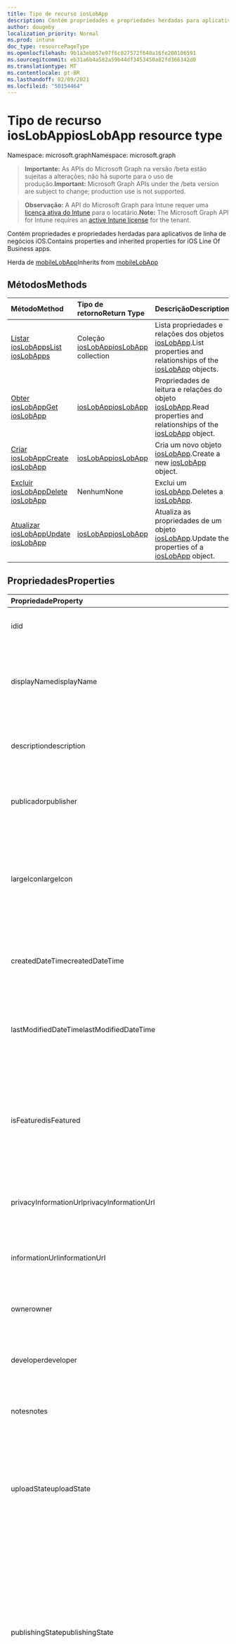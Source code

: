 ```yaml
---
title: Tipo de recurso iosLobApp
description: Contém propriedades e propriedades herdadas para aplicativos de linha de negócios iOS.
author: dougeby
localization_priority: Normal
ms.prod: intune
doc_type: resourcePageType
ms.openlocfilehash: 9b1a3ebb57e97f6c027572f640a16fe200106591
ms.sourcegitcommit: eb31a6b4a582a59b44df3453450a82fd366342d0
ms.translationtype: MT
ms.contentlocale: pt-BR
ms.lasthandoff: 02/09/2021
ms.locfileid: "50154464"
---
```

# <a name="ioslobapp-resource-type"></a><span data-ttu-id="4a5fb-103">Tipo de recurso iosLobApp</span><span class="sxs-lookup"><span data-stu-id="4a5fb-103">iosLobApp resource type</span></span>

<span data-ttu-id="4a5fb-104">Namespace: microsoft.graph</span><span class="sxs-lookup"><span data-stu-id="4a5fb-104">Namespace: microsoft.graph</span></span>

> <span data-ttu-id="4a5fb-105">**Importante:** As APIs do Microsoft Graph na versão /beta estão sujeitas a alterações; não há suporte para o uso de produção.</span><span class="sxs-lookup"><span data-stu-id="4a5fb-105">**Important:** Microsoft Graph APIs under the /beta version are subject to change; production use is not supported.</span></span>

> <span data-ttu-id="4a5fb-106">**Observação:** A API do Microsoft Graph para Intune requer uma [licença ativa do Intune](https://go.microsoft.com/fwlink/?linkid=839381) para o locatário.</span><span class="sxs-lookup"><span data-stu-id="4a5fb-106">**Note:** The Microsoft Graph API for Intune requires an [active Intune license](https://go.microsoft.com/fwlink/?linkid=839381) for the tenant.</span></span>

<span data-ttu-id="4a5fb-107">Contém propriedades e propriedades herdadas para aplicativos de linha de negócios iOS.</span><span class="sxs-lookup"><span data-stu-id="4a5fb-107">Contains properties and inherited properties for iOS Line Of Business apps.</span></span>


<span data-ttu-id="4a5fb-108">Herda de [mobileLobApp](../resources/intune-apps-mobilelobapp.md)</span><span class="sxs-lookup"><span data-stu-id="4a5fb-108">Inherits from [mobileLobApp](../resources/intune-apps-mobilelobapp.md)</span></span>

## <a name="methods"></a><span data-ttu-id="4a5fb-109">Métodos</span><span class="sxs-lookup"><span data-stu-id="4a5fb-109">Methods</span></span>
|<span data-ttu-id="4a5fb-110">Método</span><span class="sxs-lookup"><span data-stu-id="4a5fb-110">Method</span></span>|<span data-ttu-id="4a5fb-111">Tipo de retorno</span><span class="sxs-lookup"><span data-stu-id="4a5fb-111">Return Type</span></span>|<span data-ttu-id="4a5fb-112">Descrição</span><span class="sxs-lookup"><span data-stu-id="4a5fb-112">Description</span></span>|
|:---|:---|:---|
|[<span data-ttu-id="4a5fb-113">Listar iosLobApps</span><span class="sxs-lookup"><span data-stu-id="4a5fb-113">List iosLobApps</span></span>](../api/intune-apps-ioslobapp-list.md)|<span data-ttu-id="4a5fb-114">Coleção [iosLobApp](../resources/intune-apps-ioslobapp.md)</span><span class="sxs-lookup"><span data-stu-id="4a5fb-114">[iosLobApp](../resources/intune-apps-ioslobapp.md) collection</span></span>|<span data-ttu-id="4a5fb-115">Lista propriedades e relações dos objetos [iosLobApp](../resources/intune-apps-ioslobapp.md).</span><span class="sxs-lookup"><span data-stu-id="4a5fb-115">List properties and relationships of the [iosLobApp](../resources/intune-apps-ioslobapp.md) objects.</span></span>|
|[<span data-ttu-id="4a5fb-116">Obter iosLobApp</span><span class="sxs-lookup"><span data-stu-id="4a5fb-116">Get iosLobApp</span></span>](../api/intune-apps-ioslobapp-get.md)|[<span data-ttu-id="4a5fb-117">iosLobApp</span><span class="sxs-lookup"><span data-stu-id="4a5fb-117">iosLobApp</span></span>](../resources/intune-apps-ioslobapp.md)|<span data-ttu-id="4a5fb-118">Propriedades de leitura e relações do objeto [iosLobApp](../resources/intune-apps-ioslobapp.md).</span><span class="sxs-lookup"><span data-stu-id="4a5fb-118">Read properties and relationships of the [iosLobApp](../resources/intune-apps-ioslobapp.md) object.</span></span>|
|[<span data-ttu-id="4a5fb-119">Criar iosLobApp</span><span class="sxs-lookup"><span data-stu-id="4a5fb-119">Create iosLobApp</span></span>](../api/intune-apps-ioslobapp-create.md)|[<span data-ttu-id="4a5fb-120">iosLobApp</span><span class="sxs-lookup"><span data-stu-id="4a5fb-120">iosLobApp</span></span>](../resources/intune-apps-ioslobapp.md)|<span data-ttu-id="4a5fb-121">Cria um novo objeto [iosLobApp](../resources/intune-apps-ioslobapp.md).</span><span class="sxs-lookup"><span data-stu-id="4a5fb-121">Create a new [iosLobApp](../resources/intune-apps-ioslobapp.md) object.</span></span>|
|[<span data-ttu-id="4a5fb-122">Excluir iosLobApp</span><span class="sxs-lookup"><span data-stu-id="4a5fb-122">Delete iosLobApp</span></span>](../api/intune-apps-ioslobapp-delete.md)|<span data-ttu-id="4a5fb-123">Nenhum</span><span class="sxs-lookup"><span data-stu-id="4a5fb-123">None</span></span>|<span data-ttu-id="4a5fb-124">Exclui um [iosLobApp](../resources/intune-apps-ioslobapp.md).</span><span class="sxs-lookup"><span data-stu-id="4a5fb-124">Deletes a [iosLobApp](../resources/intune-apps-ioslobapp.md).</span></span>|
|[<span data-ttu-id="4a5fb-125">Atualizar iosLobApp</span><span class="sxs-lookup"><span data-stu-id="4a5fb-125">Update iosLobApp</span></span>](../api/intune-apps-ioslobapp-update.md)|[<span data-ttu-id="4a5fb-126">iosLobApp</span><span class="sxs-lookup"><span data-stu-id="4a5fb-126">iosLobApp</span></span>](../resources/intune-apps-ioslobapp.md)|<span data-ttu-id="4a5fb-127">Atualiza as propriedades de um objeto [iosLobApp](../resources/intune-apps-ioslobapp.md).</span><span class="sxs-lookup"><span data-stu-id="4a5fb-127">Update the properties of a [iosLobApp](../resources/intune-apps-ioslobapp.md) object.</span></span>|

## <a name="properties"></a><span data-ttu-id="4a5fb-128">Propriedades</span><span class="sxs-lookup"><span data-stu-id="4a5fb-128">Properties</span></span>
|<span data-ttu-id="4a5fb-129">Propriedade</span><span class="sxs-lookup"><span data-stu-id="4a5fb-129">Property</span></span>|<span data-ttu-id="4a5fb-130">Tipo</span><span class="sxs-lookup"><span data-stu-id="4a5fb-130">Type</span></span>|<span data-ttu-id="4a5fb-131">Descrição</span><span class="sxs-lookup"><span data-stu-id="4a5fb-131">Description</span></span>|
|:---|:---|:---|
|<span data-ttu-id="4a5fb-132">id</span><span class="sxs-lookup"><span data-stu-id="4a5fb-132">id</span></span>|<span data-ttu-id="4a5fb-133">String</span><span class="sxs-lookup"><span data-stu-id="4a5fb-133">String</span></span>|<span data-ttu-id="4a5fb-134">Chave da entidade.</span><span class="sxs-lookup"><span data-stu-id="4a5fb-134">Key of the entity.</span></span> <span data-ttu-id="4a5fb-135">Herdado de [mobileApp](../resources/intune-shared-mobileapp.md)</span><span class="sxs-lookup"><span data-stu-id="4a5fb-135">Inherited from [mobileApp](../resources/intune-shared-mobileapp.md)</span></span>|
|<span data-ttu-id="4a5fb-136">displayName</span><span class="sxs-lookup"><span data-stu-id="4a5fb-136">displayName</span></span>|<span data-ttu-id="4a5fb-137">String</span><span class="sxs-lookup"><span data-stu-id="4a5fb-137">String</span></span>|<span data-ttu-id="4a5fb-138">O título do aplicativo importado ou definido pelo administrador.</span><span class="sxs-lookup"><span data-stu-id="4a5fb-138">The admin provided or imported title of the app.</span></span> <span data-ttu-id="4a5fb-139">Herdado de [mobileApp](../resources/intune-shared-mobileapp.md)</span><span class="sxs-lookup"><span data-stu-id="4a5fb-139">Inherited from [mobileApp](../resources/intune-shared-mobileapp.md)</span></span>|
|<span data-ttu-id="4a5fb-140">description</span><span class="sxs-lookup"><span data-stu-id="4a5fb-140">description</span></span>|<span data-ttu-id="4a5fb-141">String</span><span class="sxs-lookup"><span data-stu-id="4a5fb-141">String</span></span>|<span data-ttu-id="4a5fb-142">A descrição do aplicativo.</span><span class="sxs-lookup"><span data-stu-id="4a5fb-142">The description of the app.</span></span> <span data-ttu-id="4a5fb-143">Herdado de [mobileApp](../resources/intune-shared-mobileapp.md)</span><span class="sxs-lookup"><span data-stu-id="4a5fb-143">Inherited from [mobileApp](../resources/intune-shared-mobileapp.md)</span></span>|
|<span data-ttu-id="4a5fb-144">publicador</span><span class="sxs-lookup"><span data-stu-id="4a5fb-144">publisher</span></span>|<span data-ttu-id="4a5fb-145">String</span><span class="sxs-lookup"><span data-stu-id="4a5fb-145">String</span></span>|<span data-ttu-id="4a5fb-146">O publicador do aplicativo.</span><span class="sxs-lookup"><span data-stu-id="4a5fb-146">The publisher of the app.</span></span> <span data-ttu-id="4a5fb-147">Herdado de [mobileApp](../resources/intune-shared-mobileapp.md)</span><span class="sxs-lookup"><span data-stu-id="4a5fb-147">Inherited from [mobileApp](../resources/intune-shared-mobileapp.md)</span></span>|
|<span data-ttu-id="4a5fb-148">largeIcon</span><span class="sxs-lookup"><span data-stu-id="4a5fb-148">largeIcon</span></span>|[<span data-ttu-id="4a5fb-149">mimeContent</span><span class="sxs-lookup"><span data-stu-id="4a5fb-149">mimeContent</span></span>](../resources/intune-shared-mimecontent.md)|<span data-ttu-id="4a5fb-150">O ícone grande, a ser exibido nos detalhes do aplicativo e usado para o carregamento do ícone.</span><span class="sxs-lookup"><span data-stu-id="4a5fb-150">The large icon, to be displayed in the app details and used for upload of the icon.</span></span> <span data-ttu-id="4a5fb-151">Herdado de [mobileApp](../resources/intune-shared-mobileapp.md)</span><span class="sxs-lookup"><span data-stu-id="4a5fb-151">Inherited from [mobileApp](../resources/intune-shared-mobileapp.md)</span></span>|
|<span data-ttu-id="4a5fb-152">createdDateTime</span><span class="sxs-lookup"><span data-stu-id="4a5fb-152">createdDateTime</span></span>|<span data-ttu-id="4a5fb-153">DateTimeOffset</span><span class="sxs-lookup"><span data-stu-id="4a5fb-153">DateTimeOffset</span></span>|<span data-ttu-id="4a5fb-154">A data e a hora da criação do aplicativo.</span><span class="sxs-lookup"><span data-stu-id="4a5fb-154">The date and time the app was created.</span></span> <span data-ttu-id="4a5fb-155">Herdado de [mobileApp](../resources/intune-shared-mobileapp.md)</span><span class="sxs-lookup"><span data-stu-id="4a5fb-155">Inherited from [mobileApp](../resources/intune-shared-mobileapp.md)</span></span>|
|<span data-ttu-id="4a5fb-156">lastModifiedDateTime</span><span class="sxs-lookup"><span data-stu-id="4a5fb-156">lastModifiedDateTime</span></span>|<span data-ttu-id="4a5fb-157">DateTimeOffset</span><span class="sxs-lookup"><span data-stu-id="4a5fb-157">DateTimeOffset</span></span>|<span data-ttu-id="4a5fb-158">A data e a hora que o aplicativo foi modificado pela última vez.</span><span class="sxs-lookup"><span data-stu-id="4a5fb-158">The date and time the app was last modified.</span></span> <span data-ttu-id="4a5fb-159">Herdado de [mobileApp](../resources/intune-shared-mobileapp.md)</span><span class="sxs-lookup"><span data-stu-id="4a5fb-159">Inherited from [mobileApp](../resources/intune-shared-mobileapp.md)</span></span>|
|<span data-ttu-id="4a5fb-160">isFeatured</span><span class="sxs-lookup"><span data-stu-id="4a5fb-160">isFeatured</span></span>|<span data-ttu-id="4a5fb-161">Boolean</span><span class="sxs-lookup"><span data-stu-id="4a5fb-161">Boolean</span></span>|<span data-ttu-id="4a5fb-162">O valor que indica se o aplicativo está marcado como em destaque pelo administrador. Herdado de [mobileApp](../resources/intune-shared-mobileapp.md)</span><span class="sxs-lookup"><span data-stu-id="4a5fb-162">The value indicating whether the app is marked as featured by the admin. Inherited from [mobileApp](../resources/intune-shared-mobileapp.md)</span></span>|
|<span data-ttu-id="4a5fb-163">privacyInformationUrl</span><span class="sxs-lookup"><span data-stu-id="4a5fb-163">privacyInformationUrl</span></span>|<span data-ttu-id="4a5fb-164">String</span><span class="sxs-lookup"><span data-stu-id="4a5fb-164">String</span></span>|<span data-ttu-id="4a5fb-165">A URL da declaração de privacidade.</span><span class="sxs-lookup"><span data-stu-id="4a5fb-165">The privacy statement Url.</span></span> <span data-ttu-id="4a5fb-166">Herdado de [mobileApp](../resources/intune-shared-mobileapp.md)</span><span class="sxs-lookup"><span data-stu-id="4a5fb-166">Inherited from [mobileApp](../resources/intune-shared-mobileapp.md)</span></span>|
|<span data-ttu-id="4a5fb-167">informationUrl</span><span class="sxs-lookup"><span data-stu-id="4a5fb-167">informationUrl</span></span>|<span data-ttu-id="4a5fb-168">String</span><span class="sxs-lookup"><span data-stu-id="4a5fb-168">String</span></span>|<span data-ttu-id="4a5fb-169">A URL de informações adicionais.</span><span class="sxs-lookup"><span data-stu-id="4a5fb-169">The more information Url.</span></span> <span data-ttu-id="4a5fb-170">Herdado de [mobileApp](../resources/intune-shared-mobileapp.md)</span><span class="sxs-lookup"><span data-stu-id="4a5fb-170">Inherited from [mobileApp](../resources/intune-shared-mobileapp.md)</span></span>|
|<span data-ttu-id="4a5fb-171">owner</span><span class="sxs-lookup"><span data-stu-id="4a5fb-171">owner</span></span>|<span data-ttu-id="4a5fb-172">String</span><span class="sxs-lookup"><span data-stu-id="4a5fb-172">String</span></span>|<span data-ttu-id="4a5fb-173">O proprietário do conteúdo.</span><span class="sxs-lookup"><span data-stu-id="4a5fb-173">The owner of the app.</span></span> <span data-ttu-id="4a5fb-174">Herdado de [mobileApp](../resources/intune-shared-mobileapp.md)</span><span class="sxs-lookup"><span data-stu-id="4a5fb-174">Inherited from [mobileApp](../resources/intune-shared-mobileapp.md)</span></span>|
|<span data-ttu-id="4a5fb-175">developer</span><span class="sxs-lookup"><span data-stu-id="4a5fb-175">developer</span></span>|<span data-ttu-id="4a5fb-176">String</span><span class="sxs-lookup"><span data-stu-id="4a5fb-176">String</span></span>|<span data-ttu-id="4a5fb-177">O desenvolvedor do aplicativo.</span><span class="sxs-lookup"><span data-stu-id="4a5fb-177">The developer of the app.</span></span> <span data-ttu-id="4a5fb-178">Herdado de [mobileApp](../resources/intune-shared-mobileapp.md)</span><span class="sxs-lookup"><span data-stu-id="4a5fb-178">Inherited from [mobileApp](../resources/intune-shared-mobileapp.md)</span></span>|
|<span data-ttu-id="4a5fb-179">notes</span><span class="sxs-lookup"><span data-stu-id="4a5fb-179">notes</span></span>|<span data-ttu-id="4a5fb-180">String</span><span class="sxs-lookup"><span data-stu-id="4a5fb-180">String</span></span>|<span data-ttu-id="4a5fb-181">Anotações do aplicativo.</span><span class="sxs-lookup"><span data-stu-id="4a5fb-181">Notes for the app.</span></span> <span data-ttu-id="4a5fb-182">Herdado de [mobileApp](../resources/intune-shared-mobileapp.md)</span><span class="sxs-lookup"><span data-stu-id="4a5fb-182">Inherited from [mobileApp](../resources/intune-shared-mobileapp.md)</span></span>|
|<span data-ttu-id="4a5fb-183">uploadState</span><span class="sxs-lookup"><span data-stu-id="4a5fb-183">uploadState</span></span>|<span data-ttu-id="4a5fb-184">Int32</span><span class="sxs-lookup"><span data-stu-id="4a5fb-184">Int32</span></span>|<span data-ttu-id="4a5fb-185">O estado de carregamento.</span><span class="sxs-lookup"><span data-stu-id="4a5fb-185">The upload state.</span></span> <span data-ttu-id="4a5fb-186">Os valores possíveis são: 0 - `Not Ready` , 1 - `Ready` , 2 - `Processing` .</span><span class="sxs-lookup"><span data-stu-id="4a5fb-186">Possible values are: 0 - `Not Ready`, 1 - `Ready`, 2 - `Processing`.</span></span> <span data-ttu-id="4a5fb-187">Herdado de [mobileApp](../resources/intune-shared-mobileapp.md)</span><span class="sxs-lookup"><span data-stu-id="4a5fb-187">Inherited from [mobileApp](../resources/intune-shared-mobileapp.md)</span></span>|
|<span data-ttu-id="4a5fb-188">publishingState</span><span class="sxs-lookup"><span data-stu-id="4a5fb-188">publishingState</span></span>|[<span data-ttu-id="4a5fb-189">mobileAppPublishingState</span><span class="sxs-lookup"><span data-stu-id="4a5fb-189">mobileAppPublishingState</span></span>](../resources/intune-apps-mobileapppublishingstate.md)|<span data-ttu-id="4a5fb-190">O estado de publicação do aplicativo.</span><span class="sxs-lookup"><span data-stu-id="4a5fb-190">The publishing state for the app.</span></span> <span data-ttu-id="4a5fb-191">O aplicativo não pode ser assinado, a menos que ele seja publicado.</span><span class="sxs-lookup"><span data-stu-id="4a5fb-191">The app cannot be assigned unless the app is published.</span></span> <span data-ttu-id="4a5fb-192">Herdado de [mobileApp](../resources/intune-shared-mobileapp.md).</span><span class="sxs-lookup"><span data-stu-id="4a5fb-192">Inherited from [mobileApp](../resources/intune-shared-mobileapp.md).</span></span> <span data-ttu-id="4a5fb-193">Os valores possíveis são: `notPublished`, `processing`, `published`.</span><span class="sxs-lookup"><span data-stu-id="4a5fb-193">Possible values are: `notPublished`, `processing`, `published`.</span></span>|
|<span data-ttu-id="4a5fb-194">isAssigned</span><span class="sxs-lookup"><span data-stu-id="4a5fb-194">isAssigned</span></span>|<span data-ttu-id="4a5fb-195">Boolean</span><span class="sxs-lookup"><span data-stu-id="4a5fb-195">Boolean</span></span>|<span data-ttu-id="4a5fb-196">O valor que indica se o aplicativo está atribuído a pelo menos um grupo.</span><span class="sxs-lookup"><span data-stu-id="4a5fb-196">The value indicating whether the app is assigned to at least one group.</span></span> <span data-ttu-id="4a5fb-197">Herdado de [mobileApp](../resources/intune-shared-mobileapp.md)</span><span class="sxs-lookup"><span data-stu-id="4a5fb-197">Inherited from [mobileApp](../resources/intune-shared-mobileapp.md)</span></span>|
|<span data-ttu-id="4a5fb-198">roleScopeTagIds</span><span class="sxs-lookup"><span data-stu-id="4a5fb-198">roleScopeTagIds</span></span>|<span data-ttu-id="4a5fb-199">Coleção de cadeias de caracteres</span><span class="sxs-lookup"><span data-stu-id="4a5fb-199">String collection</span></span>|<span data-ttu-id="4a5fb-200">Lista de IDs de marca de escopo para este aplicativo móvel.</span><span class="sxs-lookup"><span data-stu-id="4a5fb-200">List of scope tag ids for this mobile app.</span></span> <span data-ttu-id="4a5fb-201">Herdado de [mobileApp](../resources/intune-shared-mobileapp.md)</span><span class="sxs-lookup"><span data-stu-id="4a5fb-201">Inherited from [mobileApp](../resources/intune-shared-mobileapp.md)</span></span>|
|<span data-ttu-id="4a5fb-202">dependentAppCount</span><span class="sxs-lookup"><span data-stu-id="4a5fb-202">dependentAppCount</span></span>|<span data-ttu-id="4a5fb-203">Int32</span><span class="sxs-lookup"><span data-stu-id="4a5fb-203">Int32</span></span>|<span data-ttu-id="4a5fb-204">O número total de dependências que o aplicativo filho tem.</span><span class="sxs-lookup"><span data-stu-id="4a5fb-204">The total number of dependencies the child app has.</span></span> <span data-ttu-id="4a5fb-205">Herdado de [mobileApp](../resources/intune-shared-mobileapp.md)</span><span class="sxs-lookup"><span data-stu-id="4a5fb-205">Inherited from [mobileApp](../resources/intune-shared-mobileapp.md)</span></span>|
|<span data-ttu-id="4a5fb-206">supersedingAppCount</span><span class="sxs-lookup"><span data-stu-id="4a5fb-206">supersedingAppCount</span></span>|<span data-ttu-id="4a5fb-207">Int32</span><span class="sxs-lookup"><span data-stu-id="4a5fb-207">Int32</span></span>|<span data-ttu-id="4a5fb-208">O número total de aplicativos que este aplicativo é direta ou indiretamente é supersedido.</span><span class="sxs-lookup"><span data-stu-id="4a5fb-208">The total number of apps this app directly or indirectly supersedes.</span></span> <span data-ttu-id="4a5fb-209">Herdado de [mobileApp](../resources/intune-shared-mobileapp.md)</span><span class="sxs-lookup"><span data-stu-id="4a5fb-209">Inherited from [mobileApp](../resources/intune-shared-mobileapp.md)</span></span>|
|<span data-ttu-id="4a5fb-210">supersededAppCount</span><span class="sxs-lookup"><span data-stu-id="4a5fb-210">supersededAppCount</span></span>|<span data-ttu-id="4a5fb-211">Int32</span><span class="sxs-lookup"><span data-stu-id="4a5fb-211">Int32</span></span>|<span data-ttu-id="4a5fb-212">O número total de aplicativos pelos quais esse aplicativo é direta ou indiretamente sobressu valorado.</span><span class="sxs-lookup"><span data-stu-id="4a5fb-212">The total number of apps this app is directly or indirectly superseded by.</span></span> <span data-ttu-id="4a5fb-213">Herdado de [mobileApp](../resources/intune-shared-mobileapp.md)</span><span class="sxs-lookup"><span data-stu-id="4a5fb-213">Inherited from [mobileApp](../resources/intune-shared-mobileapp.md)</span></span>|
|<span data-ttu-id="4a5fb-214">committedContentVersion</span><span class="sxs-lookup"><span data-stu-id="4a5fb-214">committedContentVersion</span></span>|<span data-ttu-id="4a5fb-215">String</span><span class="sxs-lookup"><span data-stu-id="4a5fb-215">String</span></span>|<span data-ttu-id="4a5fb-216">A versão do conteúdo interno confirmado.</span><span class="sxs-lookup"><span data-stu-id="4a5fb-216">The internal committed content version.</span></span> <span data-ttu-id="4a5fb-217">Herdado de [mobileLobApp](../resources/intune-apps-mobilelobapp.md)</span><span class="sxs-lookup"><span data-stu-id="4a5fb-217">Inherited from [mobileLobApp](../resources/intune-apps-mobilelobapp.md)</span></span>|
|<span data-ttu-id="4a5fb-218">fileName</span><span class="sxs-lookup"><span data-stu-id="4a5fb-218">fileName</span></span>|<span data-ttu-id="4a5fb-219">String</span><span class="sxs-lookup"><span data-stu-id="4a5fb-219">String</span></span>|<span data-ttu-id="4a5fb-220">O nome do arquivo do aplicativo Lob principal.</span><span class="sxs-lookup"><span data-stu-id="4a5fb-220">The name of the main Lob application file.</span></span> <span data-ttu-id="4a5fb-221">Herdado de [mobileLobApp](../resources/intune-apps-mobilelobapp.md)</span><span class="sxs-lookup"><span data-stu-id="4a5fb-221">Inherited from [mobileLobApp](../resources/intune-apps-mobilelobapp.md)</span></span>|
|<span data-ttu-id="4a5fb-222">size</span><span class="sxs-lookup"><span data-stu-id="4a5fb-222">size</span></span>|<span data-ttu-id="4a5fb-223">Int64</span><span class="sxs-lookup"><span data-stu-id="4a5fb-223">Int64</span></span>|<span data-ttu-id="4a5fb-224">O tamanho total, incluindo todos os arquivos carregados.</span><span class="sxs-lookup"><span data-stu-id="4a5fb-224">The total size, including all uploaded files.</span></span> <span data-ttu-id="4a5fb-225">Herdado de [mobileLobApp](../resources/intune-apps-mobilelobapp.md)</span><span class="sxs-lookup"><span data-stu-id="4a5fb-225">Inherited from [mobileLobApp](../resources/intune-apps-mobilelobapp.md)</span></span>|
|<span data-ttu-id="4a5fb-226">bundleId</span><span class="sxs-lookup"><span data-stu-id="4a5fb-226">bundleId</span></span>|<span data-ttu-id="4a5fb-227">String</span><span class="sxs-lookup"><span data-stu-id="4a5fb-227">String</span></span>|<span data-ttu-id="4a5fb-228">O Nome da Identidade.</span><span class="sxs-lookup"><span data-stu-id="4a5fb-228">The Identity Name.</span></span>|
|<span data-ttu-id="4a5fb-229">applicableDeviceType</span><span class="sxs-lookup"><span data-stu-id="4a5fb-229">applicableDeviceType</span></span>|[<span data-ttu-id="4a5fb-230">iosDeviceType</span><span class="sxs-lookup"><span data-stu-id="4a5fb-230">iosDeviceType</span></span>](../resources/intune-apps-iosdevicetype.md)|<span data-ttu-id="4a5fb-231">A arquitetura do iOS na qual esse aplicativo pode ser executado.</span><span class="sxs-lookup"><span data-stu-id="4a5fb-231">The iOS architecture for which this app can run on.</span></span>|
|<span data-ttu-id="4a5fb-232">minimumSupportedOperatingSystem</span><span class="sxs-lookup"><span data-stu-id="4a5fb-232">minimumSupportedOperatingSystem</span></span>|[<span data-ttu-id="4a5fb-233">iosMinimumOperatingSystem</span><span class="sxs-lookup"><span data-stu-id="4a5fb-233">iosMinimumOperatingSystem</span></span>](../resources/intune-apps-iosminimumoperatingsystem.md)|<span data-ttu-id="4a5fb-234">O valor do sistema de operacional mínimo aplicável.</span><span class="sxs-lookup"><span data-stu-id="4a5fb-234">The value for the minimum applicable operating system.</span></span>|
|<span data-ttu-id="4a5fb-235">expirationDateTime</span><span class="sxs-lookup"><span data-stu-id="4a5fb-235">expirationDateTime</span></span>|<span data-ttu-id="4a5fb-236">DateTimeOffset</span><span class="sxs-lookup"><span data-stu-id="4a5fb-236">DateTimeOffset</span></span>|<span data-ttu-id="4a5fb-237">O tempo de expiração.</span><span class="sxs-lookup"><span data-stu-id="4a5fb-237">The expiration time.</span></span>|
|<span data-ttu-id="4a5fb-238">versionNumber</span><span class="sxs-lookup"><span data-stu-id="4a5fb-238">versionNumber</span></span>|<span data-ttu-id="4a5fb-239">Cadeia de caracteres</span><span class="sxs-lookup"><span data-stu-id="4a5fb-239">String</span></span>|<span data-ttu-id="4a5fb-240">O número de versão do aplicativo de Linha de Negócios (LoB) iOS.</span><span class="sxs-lookup"><span data-stu-id="4a5fb-240">The version number of iOS Line of Business (LoB) app.</span></span>|
|<span data-ttu-id="4a5fb-241">buildNumber</span><span class="sxs-lookup"><span data-stu-id="4a5fb-241">buildNumber</span></span>|<span data-ttu-id="4a5fb-242">Cadeia de caracteres</span><span class="sxs-lookup"><span data-stu-id="4a5fb-242">String</span></span>|<span data-ttu-id="4a5fb-243">O número de build do aplicativo de Linha de Negócios (LoB) iOS.</span><span class="sxs-lookup"><span data-stu-id="4a5fb-243">The build number of iOS Line of Business (LoB) app.</span></span>|
|<span data-ttu-id="4a5fb-244">identityVersion</span><span class="sxs-lookup"><span data-stu-id="4a5fb-244">identityVersion</span></span>|<span data-ttu-id="4a5fb-245">String</span><span class="sxs-lookup"><span data-stu-id="4a5fb-245">String</span></span>|<span data-ttu-id="4a5fb-246">A versão da identidade.</span><span class="sxs-lookup"><span data-stu-id="4a5fb-246">The identity version.</span></span>|

## <a name="relationships"></a><span data-ttu-id="4a5fb-247">Relações</span><span class="sxs-lookup"><span data-stu-id="4a5fb-247">Relationships</span></span>
|<span data-ttu-id="4a5fb-248">Relação</span><span class="sxs-lookup"><span data-stu-id="4a5fb-248">Relationship</span></span>|<span data-ttu-id="4a5fb-249">Tipo</span><span class="sxs-lookup"><span data-stu-id="4a5fb-249">Type</span></span>|<span data-ttu-id="4a5fb-250">Descrição</span><span class="sxs-lookup"><span data-stu-id="4a5fb-250">Description</span></span>|
|:---|:---|:---|
|<span data-ttu-id="4a5fb-251">categories</span><span class="sxs-lookup"><span data-stu-id="4a5fb-251">categories</span></span>|<span data-ttu-id="4a5fb-252">Coleção [mobileAppCategory](../resources/intune-apps-mobileappcategory.md)</span><span class="sxs-lookup"><span data-stu-id="4a5fb-252">[mobileAppCategory](../resources/intune-apps-mobileappcategory.md) collection</span></span>|<span data-ttu-id="4a5fb-253">A lista de categorias para este aplicativo.</span><span class="sxs-lookup"><span data-stu-id="4a5fb-253">The list of categories for this app.</span></span> <span data-ttu-id="4a5fb-254">Herdado de [mobileApp](../resources/intune-shared-mobileapp.md)</span><span class="sxs-lookup"><span data-stu-id="4a5fb-254">Inherited from [mobileApp](../resources/intune-shared-mobileapp.md)</span></span>|
|<span data-ttu-id="4a5fb-255">assignments</span><span class="sxs-lookup"><span data-stu-id="4a5fb-255">assignments</span></span>|<span data-ttu-id="4a5fb-256">Coleção [mobileAppAssignment](../resources/intune-apps-mobileappassignment.md)</span><span class="sxs-lookup"><span data-stu-id="4a5fb-256">[mobileAppAssignment](../resources/intune-apps-mobileappassignment.md) collection</span></span>|<span data-ttu-id="4a5fb-257">A lista de atribuições de grupo para esse aplicativo móvel.</span><span class="sxs-lookup"><span data-stu-id="4a5fb-257">The list of group assignments for this mobile app.</span></span> <span data-ttu-id="4a5fb-258">Herdado de [mobileApp](../resources/intune-shared-mobileapp.md)</span><span class="sxs-lookup"><span data-stu-id="4a5fb-258">Inherited from [mobileApp](../resources/intune-shared-mobileapp.md)</span></span>|
|<span data-ttu-id="4a5fb-259">installSummary</span><span class="sxs-lookup"><span data-stu-id="4a5fb-259">installSummary</span></span>|[<span data-ttu-id="4a5fb-260">mobileAppInstallSummary</span><span class="sxs-lookup"><span data-stu-id="4a5fb-260">mobileAppInstallSummary</span></span>](../resources/intune-apps-mobileappinstallsummary.md)|<span data-ttu-id="4a5fb-261">Resumo de instalação do aplicativo móvel.</span><span class="sxs-lookup"><span data-stu-id="4a5fb-261">Mobile App Install Summary.</span></span> <span data-ttu-id="4a5fb-262">Herdado de [mobileApp](../resources/intune-shared-mobileapp.md)</span><span class="sxs-lookup"><span data-stu-id="4a5fb-262">Inherited from [mobileApp](../resources/intune-shared-mobileapp.md)</span></span>|
|<span data-ttu-id="4a5fb-263">deviceStatuses</span><span class="sxs-lookup"><span data-stu-id="4a5fb-263">deviceStatuses</span></span>|<span data-ttu-id="4a5fb-264">[Coleção mobileAppInstallStatus](../resources/intune-apps-mobileappinstallstatus.md)</span><span class="sxs-lookup"><span data-stu-id="4a5fb-264">[mobileAppInstallStatus](../resources/intune-apps-mobileappinstallstatus.md) collection</span></span>|<span data-ttu-id="4a5fb-265">A lista de estados de instalação para este aplicativo móvel.</span><span class="sxs-lookup"><span data-stu-id="4a5fb-265">The list of installation states for this mobile app.</span></span> <span data-ttu-id="4a5fb-266">Herdado de [mobileApp](../resources/intune-shared-mobileapp.md)</span><span class="sxs-lookup"><span data-stu-id="4a5fb-266">Inherited from [mobileApp](../resources/intune-shared-mobileapp.md)</span></span>|
|<span data-ttu-id="4a5fb-267">userStatuses</span><span class="sxs-lookup"><span data-stu-id="4a5fb-267">userStatuses</span></span>|<span data-ttu-id="4a5fb-268">[Coleção userAppInstallStatus](../resources/intune-apps-userappinstallstatus.md)</span><span class="sxs-lookup"><span data-stu-id="4a5fb-268">[userAppInstallStatus](../resources/intune-apps-userappinstallstatus.md) collection</span></span>|<span data-ttu-id="4a5fb-269">A lista de estados de instalação para este aplicativo móvel.</span><span class="sxs-lookup"><span data-stu-id="4a5fb-269">The list of installation states for this mobile app.</span></span> <span data-ttu-id="4a5fb-270">Herdado de [mobileApp](../resources/intune-shared-mobileapp.md)</span><span class="sxs-lookup"><span data-stu-id="4a5fb-270">Inherited from [mobileApp](../resources/intune-shared-mobileapp.md)</span></span>|
|<span data-ttu-id="4a5fb-271">relationships</span><span class="sxs-lookup"><span data-stu-id="4a5fb-271">relationships</span></span>|<span data-ttu-id="4a5fb-272">[coleção mobileAppRelationship](../resources/intune-apps-mobileapprelationship.md)</span><span class="sxs-lookup"><span data-stu-id="4a5fb-272">[mobileAppRelationship](../resources/intune-apps-mobileapprelationship.md) collection</span></span>|<span data-ttu-id="4a5fb-273">O conjunto de relações diretas para este aplicativo.</span><span class="sxs-lookup"><span data-stu-id="4a5fb-273">The set of direct relationships for this app.</span></span> <span data-ttu-id="4a5fb-274">Herdado de [mobileApp](../resources/intune-shared-mobileapp.md)</span><span class="sxs-lookup"><span data-stu-id="4a5fb-274">Inherited from [mobileApp](../resources/intune-shared-mobileapp.md)</span></span>|
|<span data-ttu-id="4a5fb-275">contentVersions</span><span class="sxs-lookup"><span data-stu-id="4a5fb-275">contentVersions</span></span>|<span data-ttu-id="4a5fb-276">Coleção [mobileAppContent](../resources/intune-apps-mobileappcontent.md)</span><span class="sxs-lookup"><span data-stu-id="4a5fb-276">[mobileAppContent](../resources/intune-apps-mobileappcontent.md) collection</span></span>|<span data-ttu-id="4a5fb-277">A lista das versões de conteúdo deste aplicativo.</span><span class="sxs-lookup"><span data-stu-id="4a5fb-277">The list of content versions for this app.</span></span> <span data-ttu-id="4a5fb-278">Herdado de [mobileLobApp](../resources/intune-apps-mobilelobapp.md)</span><span class="sxs-lookup"><span data-stu-id="4a5fb-278">Inherited from [mobileLobApp](../resources/intune-apps-mobilelobapp.md)</span></span>|

## <a name="json-representation"></a><span data-ttu-id="4a5fb-279">Representação JSON</span><span class="sxs-lookup"><span data-stu-id="4a5fb-279">JSON Representation</span></span>
<span data-ttu-id="4a5fb-280">Veja a seguir uma representação JSON do recurso.</span><span class="sxs-lookup"><span data-stu-id="4a5fb-280">Here is a JSON representation of the resource.</span></span>
<!-- {
  "blockType": "resource",
  "keyProperty": "id",
  "@odata.type": "microsoft.graph.iosLobApp"
}
-->
``` json
{
  "@odata.type": "#microsoft.graph.iosLobApp",
  "id": "String (identifier)",
  "displayName": "String",
  "description": "String",
  "publisher": "String",
  "largeIcon": {
    "@odata.type": "microsoft.graph.mimeContent",
    "type": "String",
    "value": "binary"
  },
  "createdDateTime": "String (timestamp)",
  "lastModifiedDateTime": "String (timestamp)",
  "isFeatured": true,
  "privacyInformationUrl": "String",
  "informationUrl": "String",
  "owner": "String",
  "developer": "String",
  "notes": "String",
  "uploadState": 1024,
  "publishingState": "String",
  "isAssigned": true,
  "roleScopeTagIds": [
    "String"
  ],
  "dependentAppCount": 1024,
  "supersedingAppCount": 1024,
  "supersededAppCount": 1024,
  "committedContentVersion": "String",
  "fileName": "String",
  "size": 1024,
  "bundleId": "String",
  "applicableDeviceType": {
    "@odata.type": "microsoft.graph.iosDeviceType",
    "iPad": true,
    "iPhoneAndIPod": true
  },
  "minimumSupportedOperatingSystem": {
    "@odata.type": "microsoft.graph.iosMinimumOperatingSystem",
    "v8_0": true,
    "v9_0": true,
    "v10_0": true,
    "v11_0": true,
    "v12_0": true,
    "v13_0": true,
    "v14_0": true
  },
  "expirationDateTime": "String (timestamp)",
  "versionNumber": "String",
  "buildNumber": "String",
  "identityVersion": "String"
}
```




